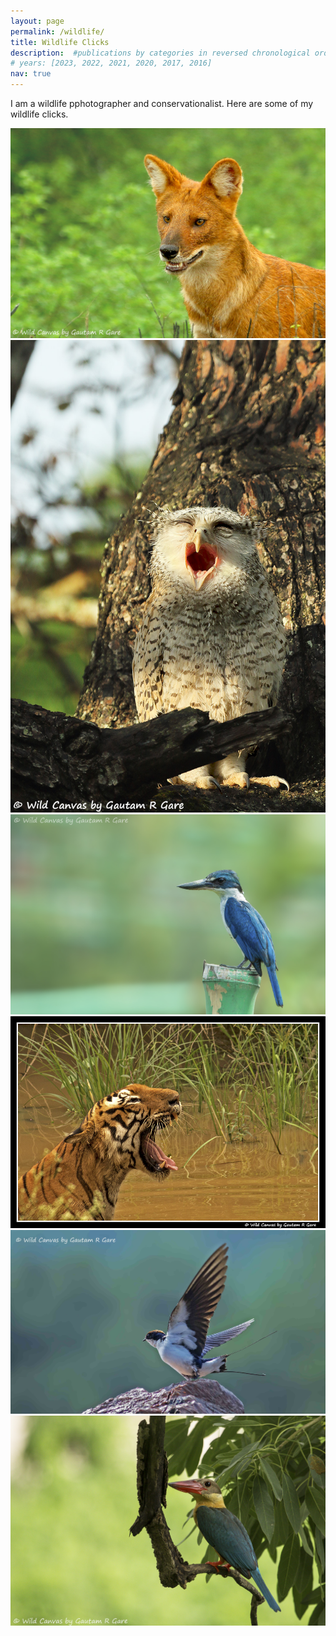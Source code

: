 ```yaml
---
layout: page
permalink: /wildlife/
title: Wildlife Clicks
description:  #publications by categories in reversed chronological order. generated by jekyll-scholar.
# years: [2023, 2022, 2021, 2020, 2017, 2016]
nav: true
---
```


I am a wildlife pphotographer and conservationalist. Here are some of my wildlife clicks. 

<div class="wildlife">

<!-- {% for y in page.years %} -->
  <!-- <h2 class="year">{{y}}</h2> -->
  <!-- {% bibliography -f papers -q @*[year={{y}}]* %} -->
<!-- {% endfor %} -->

![alt](../assets/wildlife_clicks/1.jpg) ![alt](../assets/wildlife_clicks/2.jpg)
![alt](../assets/wildlife_clicks/3.jpg)
![alt](../assets/wildlife_clicks/4.jpg) ![alt](../assets/wildlife_clicks/5.jpg) ![alt](../assets/wildlife_clicks/6.jpg)

</div>

<!-- <div class="thesis">

</div> -->
